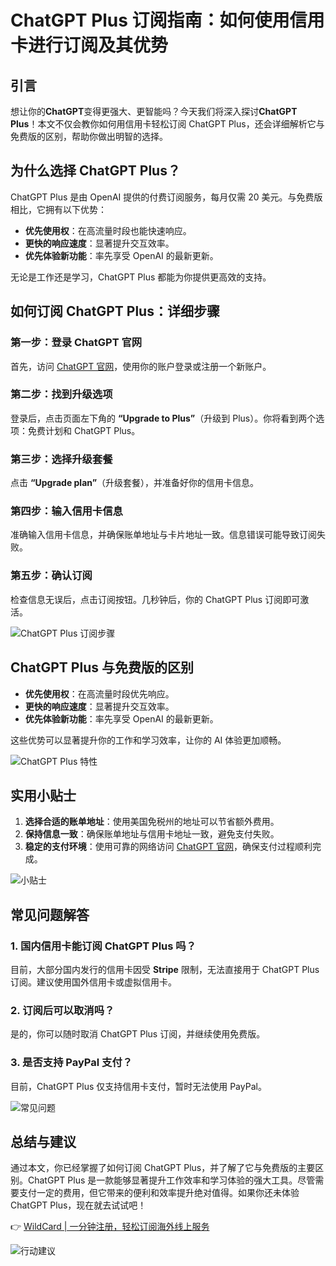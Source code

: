 # ChatGPT Plus 订阅指南：如何使用信用卡进行订阅及其优势

## 引言
想让你的**ChatGPT**变得更强大、更智能吗？今天我们将深入探讨**ChatGPT Plus**！本文不仅会教你如何用信用卡轻松订阅 ChatGPT Plus，还会详细解析它与免费版的区别，帮助你做出明智的选择。

## 为什么选择 ChatGPT Plus？
ChatGPT Plus 是由 OpenAI 提供的付费订阅服务，每月仅需 20 美元。与免费版相比，它拥有以下优势：
- **优先使用权**：在高流量时段也能快速响应。
- **更快的响应速度**：显著提升交互效率。
- **优先体验新功能**：率先享受 OpenAI 的最新更新。

无论是工作还是学习，ChatGPT Plus 都能为你提供更高效的支持。

## 如何订阅 ChatGPT Plus：详细步骤

### 第一步：登录 ChatGPT 官网
首先，访问 [ChatGPT 官网](https://chat.openai.com)，使用你的账户登录或注册一个新账户。

### 第二步：找到升级选项
登录后，点击页面左下角的 **“Upgrade to Plus”**（升级到 Plus）。你将看到两个选项：免费计划和 ChatGPT Plus。

### 第三步：选择升级套餐
点击 **“Upgrade plan”**（升级套餐），并准备好你的信用卡信息。

### 第四步：输入信用卡信息
准确输入信用卡信息，并确保账单地址与卡片地址一致。信息错误可能导致订阅失败。

### 第五步：确认订阅
检查信息无误后，点击订阅按钮。几秒钟后，你的 ChatGPT Plus 订阅即可激活。

![ChatGPT Plus 订阅步骤](https://bbtdd.com/img/110253438786.webp)

## ChatGPT Plus 与免费版的区别
- **优先使用权**：在高流量时段优先响应。
- **更快的响应速度**：显著提升交互效率。
- **优先体验新功能**：率先享受 OpenAI 的最新更新。

这些优势可以显著提升你的工作和学习效率，让你的 AI 体验更加顺畅。

![ChatGPT Plus 特性](https://bbtdd.com/img/66732602581.webp)

## 实用小贴士
1. **选择合适的账单地址**：使用美国免税州的地址可以节省额外费用。
2. **保持信息一致**：确保账单地址与信用卡地址一致，避免支付失败。
3. **稳定的支付环境**：使用可靠的网络访问 [ChatGPT 官网](https://chat.openai.com)，确保支付过程顺利完成。

![小贴士](https://bbtdd.com/img/460896191.webp)

## 常见问题解答

### 1. 国内信用卡能订阅 ChatGPT Plus 吗？
目前，大部分国内发行的信用卡因受 **Stripe** 限制，无法直接用于 ChatGPT Plus 订阅。建议使用国外信用卡或虚拟信用卡。

### 2. 订阅后可以取消吗？
是的，你可以随时取消 ChatGPT Plus 订阅，并继续使用免费版。

### 3. 是否支持 PayPal 支付？
目前，ChatGPT Plus 仅支持信用卡支付，暂时无法使用 PayPal。

![常见问题](https://bbtdd.com/img/155892035399.webp)

## 总结与建议
通过本文，你已经掌握了如何订阅 ChatGPT Plus，并了解了它与免费版的主要区别。ChatGPT Plus 是一款能够显著提升工作效率和学习体验的强大工具。尽管需要支付一定的费用，但它带来的便利和效率提升绝对值得。如果你还未体验 ChatGPT Plus，现在就去试试吧！

👉 [WildCard | 一分钟注册，轻松订阅海外线上服务](https://bbtdd.com/WildCard)

![行动建议](https://bbtdd.com/img/129562492.webp)